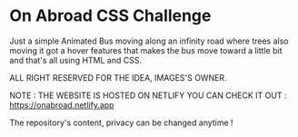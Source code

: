 # On Abroad CSS Challenge

Just a simple Animated Bus moving along an infinity road where trees also moving it got a hover features that makes the bus move toward a little bit and that's all using HTML and CSS.

ALL RIGHT RESERVED FOR THE IDEA, IMAGES'S OWNER.

NOTE : THE WEBSITE IS HOSTED ON NETLIFY YOU CAN CHECK IT OUT : https://onabroad.netlify.app

The repository's content, privacy can be changed anytime !
